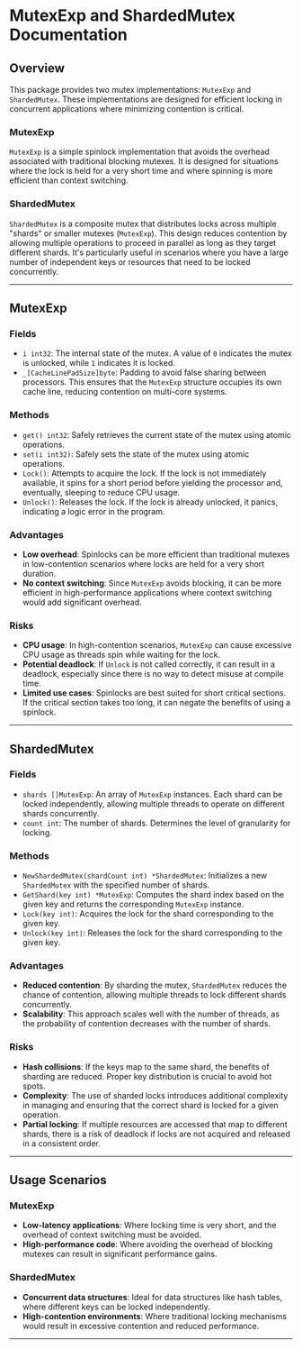 # MutexExp and ShardedMutex Documentation

## Overview

This package provides two mutex implementations: `MutexExp` and `ShardedMutex`. These implementations are designed for efficient locking in concurrent applications where minimizing contention is critical.

### MutexExp

`MutexExp` is a simple spinlock implementation that avoids the overhead associated with traditional blocking mutexes. It is designed for situations where the lock is held for a very short time and where spinning is more efficient than context switching.

### ShardedMutex

`ShardedMutex` is a composite mutex that distributes locks across multiple "shards" or smaller mutexes (`MutexExp`). This design reduces contention by allowing multiple operations to proceed in parallel as long as they target different shards. It's particularly useful in scenarios where you have a large number of independent keys or resources that need to be locked concurrently.

---

## MutexExp

### Fields

- `i int32`: The internal state of the mutex. A value of `0` indicates the mutex is unlocked, while `1` indicates it is locked.
- `_[CacheLinePadSize]byte`: Padding to avoid false sharing between processors. This ensures that the `MutexExp` structure occupies its own cache line, reducing contention on multi-core systems.

### Methods

- `get() int32`: Safely retrieves the current state of the mutex using atomic operations.
- `set(i int32)`: Safely sets the state of the mutex using atomic operations.
- `Lock()`: Attempts to acquire the lock. If the lock is not immediately available, it spins for a short period before yielding the processor and, eventually, sleeping to reduce CPU usage.
- `Unlock()`: Releases the lock. If the lock is already unlocked, it panics, indicating a logic error in the program.

### Advantages

- **Low overhead**: Spinlocks can be more efficient than traditional mutexes in low-contention scenarios where locks are held for a very short duration.
- **No context switching**: Since `MutexExp` avoids blocking, it can be more efficient in high-performance applications where context switching would add significant overhead.

### Risks

- **CPU usage**: In high-contention scenarios, `MutexExp` can cause excessive CPU usage as threads spin while waiting for the lock.
- **Potential deadlock**: If `Unlock` is not called correctly, it can result in a deadlock, especially since there is no way to detect misuse at compile time.
- **Limited use cases**: Spinlocks are best suited for short critical sections. If the critical section takes too long, it can negate the benefits of using a spinlock.

---

## ShardedMutex

### Fields

- `shards []MutexExp`: An array of `MutexExp` instances. Each shard can be locked independently, allowing multiple threads to operate on different shards concurrently.
- `count int`: The number of shards. Determines the level of granularity for locking.

### Methods

- `NewShardedMutex(shardCount int) *ShardedMutex`: Initializes a new `ShardedMutex` with the specified number of shards.
- `GetShard(key int) *MutexExp`: Computes the shard index based on the given key and returns the corresponding `MutexExp` instance.
- `Lock(key int)`: Acquires the lock for the shard corresponding to the given key.
- `Unlock(key int)`: Releases the lock for the shard corresponding to the given key.

### Advantages

- **Reduced contention**: By sharding the mutex, `ShardedMutex` reduces the chance of contention, allowing multiple threads to lock different shards concurrently.
- **Scalability**: This approach scales well with the number of threads, as the probability of contention decreases with the number of shards.

### Risks

- **Hash collisions**: If the keys map to the same shard, the benefits of sharding are reduced. Proper key distribution is crucial to avoid hot spots.
- **Complexity**: The use of sharded locks introduces additional complexity in managing and ensuring that the correct shard is locked for a given operation.
- **Partial locking**: If multiple resources are accessed that map to different shards, there is a risk of deadlock if locks are not acquired and released in a consistent order.

---

## Usage Scenarios

### MutexExp

- **Low-latency applications**: Where locking time is very short, and the overhead of context switching must be avoided.
- **High-performance code**: Where avoiding the overhead of blocking mutexes can result in significant performance gains.

### ShardedMutex

- **Concurrent data structures**: Ideal for data structures like hash tables, where different keys can be locked independently.
- **High-contention environments**: Where traditional locking mechanisms would result in excessive contention and reduced performance.

---
